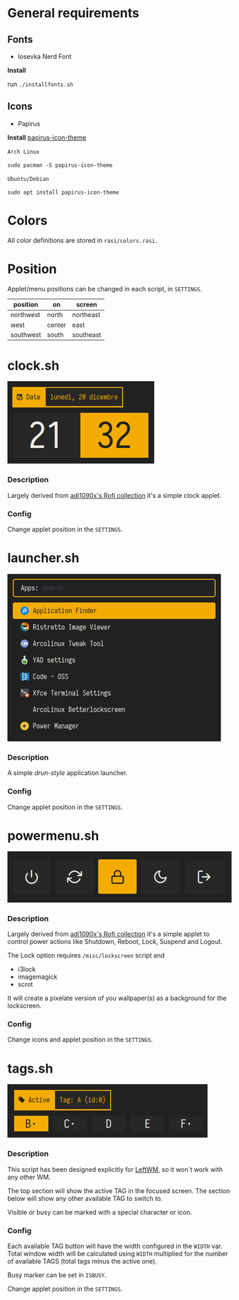 # General requirements

## Fonts
- Iosevka Nerd Font
  
**Install**

run `./installfonts.sh`


## Icons
- Papirus
  
**Install**
[papirus-icon-theme](https://github.com/PapirusDevelopmentTeam/papirus-icon-theme)

`Arch Linux`
```
sudo pacman -S papirus-icon-theme
```

`Ubuntu/Debian`
```
sudo apt install papirus-icon-theme
```

# Colors

All color definitions are stored in `rasi/colors.rasi`.

# Position

Applet/menu positions can be changed in each script, in `SETTINGS`.

| position  | on        | screen    |
| -------   | ---       | ---       |
| northwest | north     | northeast |
| west      | center    | east      |
| southwest | south     | southeast |


# clock.sh
![tags.sh](./screenshots/clock.png)

### Description
Largely derived from [adi1090x's Rofi collection](https://github.com/adi1090x/rofi) it's a simple clock applet.

### Config
Change applet position in the `SETTINGS`.



# launcher.sh
![tags.sh](./screenshots/launcher.png)

### Description
A simple *drun-style* application launcher.

### Config
Change applet position in the `SETTINGS`.


# powermenu.sh
![tags.sh](./screenshots/powermenu.png)

### Description
Largely derived from [adi1090x's Rofi collection](https://github.com/adi1090x/rofi) it's a simple applet to control power actions like Shutdown, Reboot, Lock, Suspend and Logout.

The Lock option requires `/misc/lockscreen` script and
- i3lock
- imagemagick
- scrot
  
It will create a pixelate version of you wallpaper(s) as a background for the lockscreen.

### Config
Change icons and applet position in the `SETTINGS`.



# tags.sh
![tags.sh](./screenshots/tags.png)

### Description
This script has been designed explicitly for [LeftWM](https://github.com/leftwm/leftwm), so it won´t work with any other WM.

The top section will show the active TAG in the focused screen.
The section below will show any other available TAG to switch to.

Visible or busy can be marked with a special character or icon.

### Config

Each available TAG button will have the width configured in the `WIDTH` var.
Total window width will be calculated using `WIDTH` multiplied for the number of available TAGS (total tags minus the active one).

Busy marker can be set in `ISBUSY`.

Change applet position in the `SETTINGS`.



